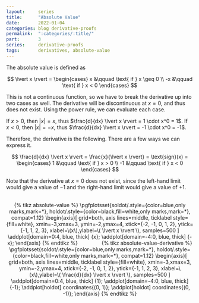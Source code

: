 ```yaml
---
layout:     series
title:      "Absolute Value"
date:       2022-01-04
categories: blog derivative-proofs
permalink:  ":categories/:title/"
part:       3
series:     derivative-proofs
tags:       derivatives, absolute-value
---
```


The absolute value is defined as 

$$
\lvert x \rvert = \begin{cases}
x &\qquad \text{ if } x \geq 0 \\
-x &\qquad \text{ if } x < 0
\end{cases}
$$

This is not a continuous function, so we have to break the derivative up into two cases as well. The derivative will be discontinuous at $x=0$, and thus does not exist. Using the power rule, we can evaluate each case. 

If $x > 0$, then $\lvert x \rvert = x$, thus $\frac{d}{dx} \lvert x \rvert = 1 \cdot x^0 = 1$. If $x < 0$, then $\lvert x \rvert = -x$, thus $\frac{d}{dx} \lvert x \rvert = -1 \cdot x^0 = -1$. 

Therefore, the derivative is the following. There are a few ways we can express it.

$$
\frac{d}{dx} \lvert x \rvert =  \frac{x}{\lvert x \rvert} = \text{sign}(x) = \begin{cases}
1 &\qquad \text{ if } x > 0 \\
-1 &\qquad \text{ if } x < 0
\end{cases}
$$

Note that the derivative at $x=0$ does not exist, since the left-hand limit would give a value of ${-}1$ and the right-hand limit would give a value of ${+}1$.


<br>

<center>
{% tikz absolute-value %}
    \pgfplotsset{soldot/.style={color=blue,only marks,mark=*},
             holdot/.style={color=black,fill=white,only marks,mark=*},
             compat=1.12}
    \begin{axis}[   grid=both,
                    axis lines=middle,
                    ticklabel style={fill=white},
                    xmin=-3,xmax=3,
                    ymin=-2,ymax=4,
                    xtick={-2, -1, 0, 1, 2},
                    ytick={-1, 1, 2, 3},
                    xlabel=\(x\),ylabel=\( \lvert x \rvert \),
                    samples=500
                ]
        \addplot[domain=0:4, blue, thick] {x};
        \addplot[domain=-4:0, blue, thick] {-x};
    \end{axis}
{% endtikz %}
&emsp;&emsp;&emsp;&emsp;
{% tikz absolute-value-derivative %}
    \pgfplotsset{soldot/.style={color=blue,only marks,mark=*},
             holdot/.style={color=black,fill=white,only marks,mark=*},
             compat=1.12}
    \begin{axis}[   grid=both,
                    axis lines=middle,
                    ticklabel style={fill=white},
                    xmin=-3,xmax=3,
                    ymin=-2,ymax=4,
                    xtick={-2, -1, 0, 1, 2},
                    ytick={-1, 1, 2, 3},
                    xlabel=\(x\),ylabel=\( \frac{d}{dx} \lvert x \rvert \),
                    samples=500
                ]
        \addplot[domain=0:4, blue, thick] {1};
        \addplot[domain=-4:0, blue, thick] {-1};
        \addplot[holdot] coordinates{(0, 1)};
        \addplot[holdot] coordinates{(0, -1)};
    \end{axis}
{% endtikz %}
</center>

<!-- ## Something Silly

Just for fun, lets take the second derivative of $\lvert x \rvert$. We know that this should be $0$, but let's see if the math works out. -->


